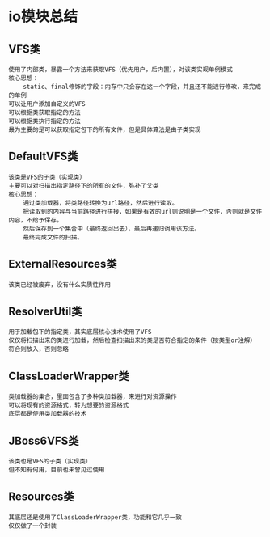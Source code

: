 # io模块总结
## VFS类
    使用了内部类，暴露一个方法来获取VFS（优先用户，后内置），对该类实现单例模式
    核心思想：
        static、final修饰的字段：内存中只会存在这一个字段，并且还不能进行修改，来完成的单例
    可以让用户添加自定义的VFS
    可以根据类获取指定的方法
    可以根据类执行指定的方法
    最为主要的是可以获取指定包下的所有文件，但是具体算法是由子类实现
## DefaultVFS类
    该类是VFS的子类（实现类）
    主要可以对扫描出指定路径下的所有的文件，弥补了父类
    核心思想：
        通过类加载器，将类路径转换为url路径，然后进行读取。
        把读取到的内容与当前路径进行拼接，如果是有效的url则说明是一个文件，否则就是文件内容，不给予保存。
        然后保存到一个集合中（最终返回出去），最后再递归调用该方法。
        最终完成文件的扫描。
## ExternalResources类
    该类已经被废弃，没有什么实质性作用
## ResolverUtil类
    用于加载包下的指定类，其实底层核心技术使用了VFS
    仅仅将扫描出来的类进行加载，然后检查扫描出来的类是否符合指定的条件（按类型or注解）
    符合则放入，否则忽略
##  ClassLoaderWrapper类
    类加载器的集合，里面包含了多种类加载器，来进行对资源操作
    可以将现有的资源格式，转为想要的资源格式
    底层都是使用类加载器的技术
## JBoss6VFS类
    该类也是VFS的子类（实现类）
    但不知有何用，目前也未曾见过使用
## Resources类
    其底层还是使用了ClassLoaderWrapper类，功能和它几乎一致
    仅仅做了一个封装
